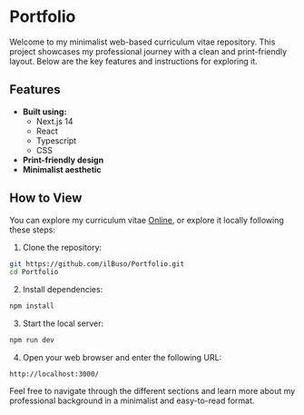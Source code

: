 # Portfolio

Welcome to my minimalist web-based curriculum vitae repository.  This project showcases my professional journey with a clean and print-friendly layout. Below are the key features and instructions for exploring it.

## Features
- **Built using:**
    - Next.js 14
    - React
    - Typescript 
    - CSS
- **Print-friendly design**
- **Minimalist aesthetic**

## How to View
You can explore my curriculum vitae [Online](https://github.com/ilBuso/Portfolio), or explore it locally following these steps:
1. Clone the repository:
```bash
git https://github.com/ilBuso/Portfolio.git
cd Portfolio
```
2. Install dependencies:
```bash
npm install
```
3. Start the local server:
```bash
npm run dev
```
4. Open your web browser and enter the following URL:
```url
http://localhost:3000/
```
Feel free to navigate through the different sections and learn more about my professional background in a minimalist and easy-to-read format.

